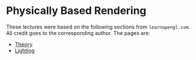 # Physically Based Rendering

These lectures were based on the following sections from `learnopengl.com`. All
credit goes to the corresponding author. The pages are:

* [Theory](https://learnopengl.com/PBR/Theory)
* [Lighting](https://learnopengl.com/PBR/Lighting)
